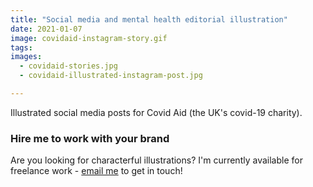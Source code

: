 ```yaml
---
title: "Social media and mental health editorial illustration"
date: 2021-01-07
image: covidaid-instagram-story.gif
tags:
images:
  - covidaid-stories.jpg
  - covidaid-illustrated-instagram-post.jpg

---
```


Illustrated social media posts for Covid Aid (the UK's covid-19 charity).

### Hire me to work with your brand
Are you looking for characterful illustrations? I'm currently available for freelance work - [email me](mailto:vicky@vickyhughes.co.uk) to get in touch!
